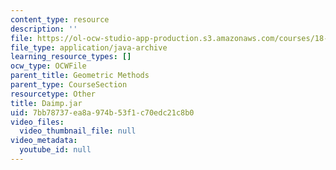 ```yaml
---
content_type: resource
description: ''
file: https://ol-ocw-studio-app-production.s3.amazonaws.com/courses/18-03sc-differential-equations-fall-2011/7bb78737ea8a974b53f1c70edc21c8b0_Daimp.jar
file_type: application/java-archive
learning_resource_types: []
ocw_type: OCWFile
parent_title: Geometric Methods
parent_type: CourseSection
resourcetype: Other
title: Daimp.jar
uid: 7bb78737-ea8a-974b-53f1-c70edc21c8b0
video_files:
  video_thumbnail_file: null
video_metadata:
  youtube_id: null
---
```

